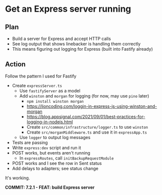 # Get an Express server running

## Plan

-  Build a server for Express and accept HTTP calls
-  See log output that shows linebacker is handling them correctly
-  This means figuring out logging for Express (built into Fastify already)

## Action

Follow the pattern I used for Fastify

-  Create `expressServer.ts`
   -  Use `fastifyServer` as a model
   -  Add `winston` and `morgan` for logging (for now, may use `pino` later)
      -  `npm install winston morgan`
      -  https://lioncoding.com/loggin-in-express-js-using-winston-and-morgan
      -  https://blog.appsignal.com/2021/09/01/best-practices-for-logging-in-nodejs.html
      -  Create `src/common/infrastructure/logger.ts` to use `winston`
      -  Create `src/morganMiddleware.ts` and use it in `expressApp.ts`
   -  Use `logger` to output log messages
-  Tests are passing
-  Write `express:dev` script and run it
-  POST works, but events aren't running
   -  In `expressRoutes`, call `initBackupRequestModule`
-  POST works and I see the row in Sent status
-  Add delays to adapters; see status change

It's working.

**COMMIT: 7.2.1 - FEAT: build Express server**
